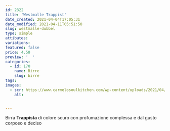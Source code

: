 ```yaml
---
id: 2322
title: 'Westmalle Trappist'
date_created: 2021-04-04T17:05:31
date_modified: 2021-04-11T05:51:50
slug: westmalle-dubbel
type: simple
attibutes: 
variations:
featured: false
price: 4.50
preview: '  '
categories: 
  - id: 170
    name: Birre
    slug: birre
tags: 
images: 
  - scr: https://www.carmelosoulkitchen.com/wp-content/uploads/2021/04/Westmalle-Dubbel.png
    alt: 


---
```


<p>Birra <strong>Trappista</strong> di colore scuro con profumazione complessa e dal gusto corposo e deciso</p>

